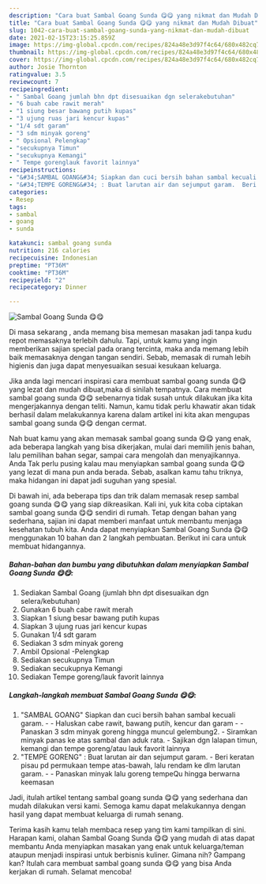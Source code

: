 ```yaml
---
description: "Cara buat Sambal Goang Sunda 😋😋 yang nikmat dan Mudah Dibuat"
title: "Cara buat Sambal Goang Sunda 😋😋 yang nikmat dan Mudah Dibuat"
slug: 1042-cara-buat-sambal-goang-sunda-yang-nikmat-dan-mudah-dibuat
date: 2021-02-15T23:15:25.859Z
image: https://img-global.cpcdn.com/recipes/824a48e3d97f4c64/680x482cq70/sambal-goang-sunda-😋😋-foto-resep-utama.jpg
thumbnail: https://img-global.cpcdn.com/recipes/824a48e3d97f4c64/680x482cq70/sambal-goang-sunda-😋😋-foto-resep-utama.jpg
cover: https://img-global.cpcdn.com/recipes/824a48e3d97f4c64/680x482cq70/sambal-goang-sunda-😋😋-foto-resep-utama.jpg
author: Josie Thornton
ratingvalue: 3.5
reviewcount: 7
recipeingredient:
- " Sambal Goang jumlah bhn dpt disesuaikan dgn selerakebutuhan"
- "6 buah cabe rawit merah"
- "1 siung besar bawang putih kupas"
- "3 ujung ruas jari kencur kupas"
- "1/4 sdt garam"
- "3 sdm minyak goreng"
- " Opsional Pelengkap"
- "secukupnya Timun"
- "secukupnya Kemangi"
- " Tempe gorenglauk favorit lainnya"
recipeinstructions:
- "&#34;SAMBAL GOANG&#34; Siapkan dan cuci bersih bahan sambal kecuali garam.  Haluskan cabe rawit, bawang putih, kencur dan garam   Panaskan 3 sdm minyak goreng hingga muncul gelembung2. Siramkan minyak panas ke atas sambal dan aduk rata. Sajikan dgn lalapan timun, kemangi dan tempe goreng/atau lauk favorit lainnya"
- "&#34;TEMPE GORENG&#34; : Buat larutan air dan sejumput garam.  Beri keratan pisau pd permukaan tempe atas-bawah, lalu rendam ke dlm larutan garam.  Panaskan minyak lalu goreng tempeQu hingga berwarna keemasan"
categories:
- Resep
tags:
- sambal
- goang
- sunda

katakunci: sambal goang sunda 
nutrition: 216 calories
recipecuisine: Indonesian
preptime: "PT36M"
cooktime: "PT36M"
recipeyield: "2"
recipecategory: Dinner

---
```



![Sambal Goang Sunda 😋😋](https://img-global.cpcdn.com/recipes/824a48e3d97f4c64/680x482cq70/sambal-goang-sunda-😋😋-foto-resep-utama.jpg)

Di masa  sekarang , anda memang bisa memesan masakan jadi tanpa kudu repot memasaknya terlebih dahulu. Tapi, untuk kamu yang ingin memberikan sajian special pada orang tercinta, maka anda memang lebih baik memasaknya dengan tangan sendiri. Sebab, memasak di rumah lebih higienis dan juga dapat menyesuaikan sesuai kesukaan keluarga.

Jika anda lagi mencari inspirasi cara membuat sambal goang sunda 😋😋 yang lezat dan mudah dibuat,maka di sinilah tempatnya. Cara membuat sambal goang sunda 😋😋  sebenarnya tidak susah untuk dilakukan jika kita mengerjakannya dengan teliti. Namun, kamu tidak perlu khawatir akan tidak berhasil dalam melakukannya 
karena dalam artikel ini kita akan mengupas sambal goang sunda 😋😋 dengan cermat.  



Nah buat kamu yang akan memasak sambal goang sunda 😋😋 yang enak, ada beberapa langkah yang bisa dikerjakan, mulai dari memilih jenis bahan, lalu pemilihan bahan segar, sampai cara mengolah dan menyajikannya. Anda Tak perlu pusing kalau mau menyiapkan sambal goang sunda 😋😋 yang lezat di mana pun anda berada. Sebab, asalkan kamu  tahu triknya, maka hidangan ini dapat jadi suguhan yang spesial.

Di bawah ini, ada beberapa tips dan trik dalam memasak resep sambal goang sunda 😋😋 yang siap dikreasikan. Kali ini, yuk kita coba ciptakan sambal goang sunda 😋😋 sendiri di rumah. Tetap dengan bahan yang sederhana, sajian ini dapat memberi manfaat untuk membantu menjaga kesehatan tubuh kita. Anda dapat menyiapkan Sambal Goang Sunda 😋😋 menggunakan 10 bahan dan 2 langkah pembuatan. Berikut ini cara untuk membuat hidangannya.

<!--inarticleads1-->

##### Bahan-bahan dan bumbu yang dibutuhkan dalam menyiapkan Sambal Goang Sunda 😋😋:

1. Sediakan  Sambal Goang (jumlah bhn dpt disesuaikan dgn selera/kebutuhan)
1. Gunakan 6 buah cabe rawit merah
1. Siapkan 1 siung besar bawang putih kupas
1. Siapkan 3 ujung ruas jari kencur kupas
1. Gunakan 1/4 sdt garam
1. Sediakan 3 sdm minyak goreng
1. Ambil  Opsional -Pelengkap
1. Sediakan secukupnya Timun
1. Sediakan secukupnya Kemangi
1. Sediakan  Tempe goreng/lauk favorit lainnya




<!--inarticleads2-->

##### Langkah-langkah membuat Sambal Goang Sunda 😋😋:

1. &#34;SAMBAL GOANG&#34; Siapkan dan cuci bersih bahan sambal kecuali garam. -  - Haluskan cabe rawit, bawang putih, kencur dan garam  -  - Panaskan 3 sdm minyak goreng hingga muncul gelembung2. - Siramkan minyak panas ke atas sambal dan aduk rata. - Sajikan dgn lalapan timun, kemangi dan tempe goreng/atau lauk favorit lainnya
1. &#34;TEMPE GORENG&#34; : Buat larutan air dan sejumput garam.  - Beri keratan pisau pd permukaan tempe atas-bawah, lalu rendam ke dlm larutan garam. -  - Panaskan minyak lalu goreng tempeQu hingga berwarna keemasan




Jadi, itulah artikel tentang  sambal goang sunda 😋😋  yang sederhana dan mudah dilakukan versi kami. Semoga kamu dapat melakukannya dengan hasil yang dapat membuat keluarga di rumah senang. 

Terima kasih kamu telah membaca resep yang tim kami tampilkan di sini. Harapan kami, olahan  Sambal Goang Sunda 😋😋 yang mudah di atas dapat membantu Anda menyiapkan masakan yang enak untuk keluarga/teman ataupun menjadi inspirasi untuk berbisnis kuliner. Gimana nih? Gampang kan? Itulah cara membuat sambal goang sunda 😋😋 yang bisa Anda kerjakan di rumah. Selamat mencoba!


